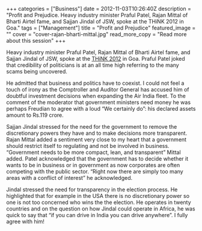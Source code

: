 +++
categories = ["Business"]
date = 2012-11-03T10:26:40Z
description = "Profit and Prejudice. Heavy industry minister Praful Patel, Rajan Mittal of Bharti Airtel fame, and Sajjan Jindal of JSW, spoke at the THiNK 2012 in Goa."
tags = ["Management"]
title = "Profit and Prejudice"
featured_image = ""
cover = "cover-rajan-bharti-mittal.jpg"
read_more_copy = "Read more about this session"
+++

Heavy industry minister Praful Patel, Rajan Mittal of Bharti Airtel fame, and Sajjan Jindal of JSW, spoke at the [THiNK 2012](http://thinkworks.in "THiNK 2012") in Goa. Praful Patel joked that credibility of politicians is at an all time high referring to the many scams being uncovered.

He admitted that business and politics have to coexist. I could not feel a touch of irony as the Comptroller and Auditor General has accused him of doubtful investment decisions when expanding the Air India fleet. To the comment of the moderator that government ministers need money he was perhaps Freudian to agree with a loud “We certainly do”: his declared assets amount to Rs.119 crore.

Sajjan Jindal stressed for the need for the government to remove the discretionary powers they have and to make decisions more transparent. Rajan Mittal added a sentiment very close to my heart that a government should restrict itself to regulating and not be involved in business. “Government needs to be more compact, lean, and transparent” Mittal added. Patel acknowledged that the government has to decide whether it wants to be in business or in government as now corporates are often competing with the public sector. “Right now there are simply too many areas with a conflict of interest” he acknowledged.

Jindal stressed the need for transparency in the election process. He highlighted that for example in the USA there is no discretionary power so one is not too concerned who wins the the election. He operates in twenty countries and on the question on how Jindal could operate in Africa, he was quick to say that “if you can drive in India you can drive anywhere”. I fully agree with him!

